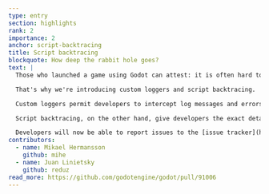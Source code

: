 ```yaml
---
type: entry
section: highlights
rank: 2
importance: 2
anchor: script-backtracing
title: Script backtracing
blockquote: How deep the rabbit hole goes?
text: |
  Those who launched a game using Godot can attest: it is often hard to debug why an error occurs on users devices. Is it a problem caused by the developers code or is it instead a bug from the engine itself?

  That's why we're introducing custom loggers and script backtracing.

  Custom loggers permit developers to intercept log messages and errors. That enables the possibility of creating a bug reporting tool from within your game.

  Script backtracing, on the other hand, give developers the exact detail on where an issue happened in the code. (just make sure that the _Debug > Settings > GDScript > Always Track Call Stacks_ project setting is enabled)

  Developers will now be able to report issues to the [issue tracker](https://github.com/godotengine/godot/issues) more accurately, making Godot more stable for them and their users.
contributors:
  - name: Mikael Hermansson
    github: mihe
  - name: Juan Linietsky
    github: reduz
read_more: https://github.com/godotengine/godot/pull/91006
---
```

